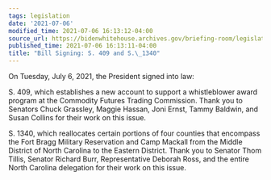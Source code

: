 ```yaml
---
tags: legislation
date: '2021-07-06'
modified_time: 2021-07-06 16:13:12-04:00
source_url: https://bidenwhitehouse.archives.gov/briefing-room/legislation/2021/07/06/bill-signing-s-409-and-s-1340/
published_time: 2021-07-06 16:13:11-04:00
title: "Bill Signing: S. 409 and S.\_1340"
---
```

 
On Tuesday, July 6, 2021, the President signed into law:  
  
S. 409, which establishes a new account to support a whistleblower award
program at the Commodity Futures Trading Commission. Thank you to
Senators Chuck Grassley, Maggie Hassan, Joni Ernst, Tammy Baldwin, and
Susan Collins for their work on this issue.  
  
S. 1340, which reallocates certain portions of four counties that
encompass the Fort Bragg Military Reservation and Camp Mackall from the
Middle District of North Carolina to the Eastern District. Thank you to
Senator Thom Tillis, Senator Richard Burr, Representative Deborah Ross,
and the entire North Carolina delegation for their work on this issue.
